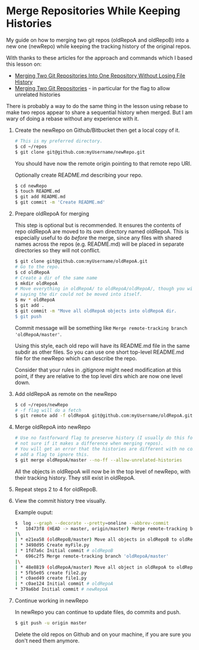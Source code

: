 # Merge Repositories While Keeping Histories

My guide on how to merging two git repos (oldRepoA and oldRepoB) into a new one (newRepo) while keeping the
tracking history of the original repos.

With thanks to these articles for the approach and commands which I based this lesson on:
 - [Merging Two Git Repositories Into One Repository Without Losing File History](https://saintgimp.org/2013/01/22/merging-two-git-repositories-into-one-repository-without-losing-file-history/)
 - [Merging Two Git Repositories](https://blog.doismellburning.co.uk/merging-two-git-repositories/) - in particular for the flag to allow unrelated histories
 
There is probably a way to do the same thing in the lesson using rebase to make two repos appear to share a sequential history when merged. But I am wary of doing a rebase without any experience with it.


1. Create the newRepo on Github/Bitbucket then get a local copy of it.

    ```bash
    # This is my preferred directory.
    $ cd ~/repos
    $ git clone git@github.com:myUsername/newRepo.git
    ```
    You should have now the remote origin pointing to that remote repo URI.

    Optionally create README.md describing your repo.
    ```bash
    $ cd newRepo
    $ touch README.md
    $ git add README.md
    $ git commit -m 'Create README.md'
    ```

2. Prepare oldRepoA for merging

    This step is optional but is recommended. It ensures the contents of repo oldRepoA are moved to its own directory named oldRepoA. This is especially useful to do _before_ the merge, since any files with shared names across the repos (e.g. README.md) will be placed in separate directories so they will not conflict.

    ```bash
    $ git clone git@github.com:myUsername/oldRepoA.git
    # Go to the repo.
    $ cd oldRepoA
    # Create a dir of the same name
    $ mkdir oldRepoA
    # Move everything in oldRepoA/ to oldRepoA/oldRepoA/, though you will get a harmless error 
    # saying the dir could not be moved into itself.
    $ mv * oldRepoA
    $ git add .
    $ git commit -m "Move all oldRepoA objects into oldRepoA dir.
    $ git push
    ```
  
    Commit message will be something like `Merge remote-tracking branch 'oldRepoA/master'`.

    Using this style, each old repo will have its README.md file in the same subdir as other files.
    So you can use one short top-level README.md file for the newRepo which can describe the repo.
    
    Consider that your rules in .gitignore might need modification at this point, if they are 
    relative to the top level dirs which are now one level down.

3. Add oldRepoA as remote on the newRepo

    ```bash
    $ cd ~/repos/newRepo
    # -f flag will do a fetch
    $ git remote add -f oldRepoA git@github.com:myUsername/oldRepoA.git
    ```

4. Merge oldRepoA into newRepo

    ```bash
    # Use no fastforward flag to preserve history (I usually do this for merginng branches, 
    # not sure if it makes a difference when merging repos).
    # You will get an error that the histories are different with no commits in common, so 
    # add a flag to ignore this.
    $ git merge oldRepoA/master --no-ff --allow-unrelated-histories
    ```
    All the objects in oldRepoA will now be in the top level of newRepo, with their tracking
    history. They still exist in oldRepoA.

5. Repeat steps 2 to 4 for oldRepoB.

6. View the commit history tree visually.

    Example ouput:
    
    ```bash
    $  log --graph --decorate --pretty=oneline --abbrev-commit
    *   10473f8 (HEAD -> master, origin/master) Merge remote-tracking branch 'oldRepoB/master'
    |\  
    | * e21ea58 (oldRepoB/master) Move all objects in oldRepoB to oldRepoB dir.
    | * 3498d95 Create myFile.py
    | * 1fd7a6c Initial commit # oldRepoB
    *   696c2f5 Merge remote-tracking branch 'oldRepoA/master'
    |\
    | * 48e8819 (oldRepoA/master) Move all object in oldRepoA to oldRepoA dir.
    | * 5fb5e05 create file2.py
    | * c0aed49 create file1.py
    | * c0ae124 Initial commit # oldRepoA
    * 379a6bd Initial commit # newRepoA
    ```

7. Continue working in newRepo

    In newRepo you can continue to update files, do commits and push.
    
    ```bash
    $ git push -u origin master
    ```
    
    Delete the old repos on Github and on your machine, if you are sure you don't need them anymore.
